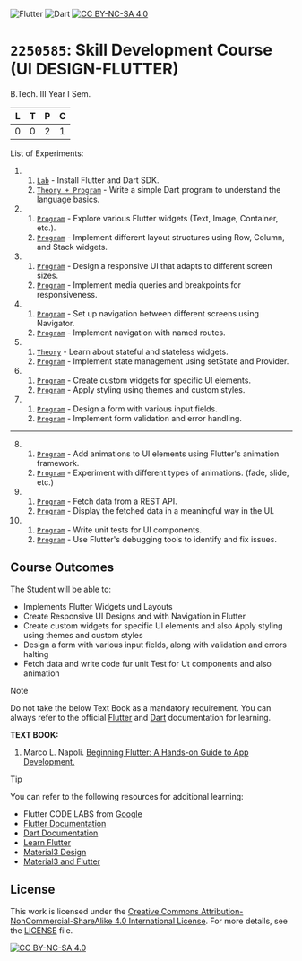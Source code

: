![Flutter](https://img.shields.io/badge/Flutter-3.0-blue)
![Dart](https://img.shields.io/badge/Dart-3.5-blue)
[![CC BY-NC-SA 4.0][cc-by-nc-sa-shield]][cc-by-nc-sa]

# `2250585`: Skill Development Course (UI DESIGN-FLUTTER)
B.Tech. III Year I Sem.

| L | T | P | C |
|---|---|---|---|
| 0 | 0 | 2 | 1 |

List of Experiments:

1.  1. [`Lab`](exp_1_a/README.md) - Install Flutter and Dart SDK.
    2. [`Theory + Program`](/exp_1_b/DartIntro.md) - Write a simple Dart program to understand the language basics.

2.  1. [`Program`](/exp_2_a/README.md) - Explore various Flutter widgets (Text, Image, Container, etc.).
    2. [`Program`](/exp_2_b/README.md) - Implement different layout structures using Row, Column, and Stack widgets.
    
3.  1. [`Program`](/exp_3_a/README.md) - Design a responsive UI that adapts to different screen sizes.
    2. [`Program`](/exp_3_b/README.md) - Implement media queries and breakpoints for responsiveness.

4.  1. [`Program`](/exp_4_a/README.md) - Set up navigation between different screens using Navigator.
    2. [`Program`](/exp_4_b/README.md) - Implement navigation with named routes.

5.  1. [`Theory`](/exp_5_a/README.md) - Learn about stateful and stateless widgets.
    2. [`Program`](/exp_5_b/README.md) - Implement state management using setState and Provider.

6.  1. [`Program`](/exp_6_a/README.md) - Create custom widgets for specific UI elements.
    2. [`Program`](/exp_6_b/README.md) - Apply styling using themes and custom styles.

7.  1. [`Program`](/exp_7_a/README.md) - Design a form with various input fields.
    2. [`Program`](/exp_7_b/README.md) - Implement form validation and error handling.

---

8.  1. [`Program`](/exp_8_a/README.md) - Add animations to UI elements using Flutter's animation framework.
    2. [`Program`](/exp_8_b/README.md) - Experiment with different types of animations. (fade, slide, etc.)

9.  1. [`Program`](/exp_9_a/README.md) - Fetch data from a REST API.
    2. [`Program`](/exp_9_b/README.md) - Display the fetched data in a meaningful way in the UI.

10. 1. [`Program`](/exp_10_a/README.md) - Write unit tests for UI components.
    2. [`Program`](/exp_10_b/README.md) - Use Flutter's debugging tools to identify and fix issues.

## Course Outcomes
The Student will be able to:

* Implements Flutter Widgets und Layouts
* Create Responsive UI Designs and with Navigation in Flutter
* Create custom widgets for specific Ul elements and also Apply styling using themes and custom styles
* Design a form with various input fields, along with validation and errors halting
* Fetch data and write code fur unit Test for Ut components and also animation

> [!NOTE] 
> Do not take the below Text Book as a mandatory requirement. You can always refer to the official [Flutter](https://docs.flutter.dev/get-started/learn-more) and [Dart](https://dart.dev/) documentation for learning.

**TEXT BOOK:**
<!-- 1. **Beginning Flutter: A Hands-On Guide to App Development** by Marco L. Napoli -->
1. Marco L. Napoli. [Beginning Flutter: A Hands-on Guide to App Development.](https://digilib.stekom.ac.id/assets/dokumen/ebook/feb_3872ce7467cbdc7beedfcdc12b2b607b0ba36429_1649057575.pdf)

> [!TIP]
> You can refer to the following resources for additional learning:
> - Flutter CODE LABS from [Google](https://flutter.dev/docs/codelabs)
> - [Flutter Documentation](https://docs.flutter.dev/get-started/learn-more)
> - [Dart Documentation](https://dart.dev/guides)
> - [Learn Flutter](https://flutter.dev/learn)
> - [Material3 Design](https://material.io/design)
> - [Material3 and Flutter](https://m3.material.io/develop/flutter)

## License

This work is licensed under the [Creative Commons Attribution-NonCommercial-ShareAlike 4.0 International License][cc-by-nc-sa]. For more details, see the [LICENSE](./LICENSE) file.

[![CC BY-NC-SA 4.0][cc-by-nc-sa-image]][cc-by-nc-sa]

[cc-by-nc-sa]: http://creativecommons.org/licenses/by-nc-sa/4.0/
[cc-by-nc-sa-image]: https://licensebuttons.net/l/by-nc-sa/4.0/88x31.png
[cc-by-nc-sa-shield]: https://img.shields.io/badge/License-CC%20BY--NC--SA%204.0-lightgrey.svg
